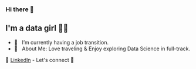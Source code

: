 ### Hi there 👋

## I'm a data girl 👩‍💻

- 🌱  &nbsp; I’m currently having a job transition. 
- 💜  &nbsp; About Me: Love traveling & Enjoy exploring Data Science in full-track. 

👔 [LinkedIn][LinkedIn] - Let's connect 🤝
 
[LinkedIn]: https://www.linkedin.com/in/xinyue-liu-237641169/
